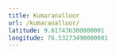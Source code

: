 ```yaml
---
title: Kumaranalloor
url: /kumaranalloor/
latitude: 9.617436300000001
longitude: 76.53273490000001
---
```

